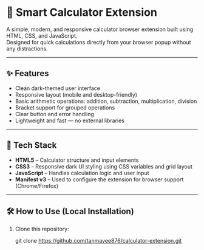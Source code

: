 # 🔢 Smart Calculator Extension

A simple, modern, and responsive calculator browser extension built using HTML, CSS, and JavaScript.  
Designed for quick calculations directly from your browser popup without any distractions.

---

## ✨ Features

- Clean dark-themed user interface
- Responsive layout (mobile and desktop-friendly)
- Basic arithmetic operations: addition, subtraction, multiplication, division
- Bracket support for grouped operations
- Clear button and error handling
- Lightweight and fast — no external libraries

---

## 🧠 Tech Stack

- **HTML5** – Calculator structure and input elements
- **CSS3** – Responsive dark UI styling using CSS variables and grid layout
- **JavaScript** – Handles calculation logic and user input
- **Manifest v3** – Used to configure the extension for browser support (Chrome/Firefox)

---

## 🛠️ How to Use (Local Installation)

1. Clone this repository:
   
   git clone https://github.com/tanmayee876/calculator-extension.git
